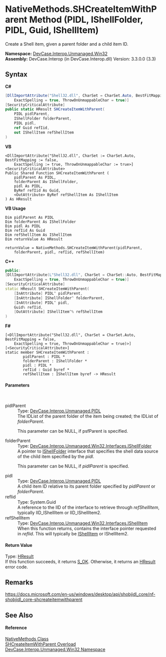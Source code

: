 # NativeMethods.SHCreateItemWithParent Method (PIDL, IShellFolder, PIDL, Guid, IShellItem)
 

Create a Shell item, given a parent folder and a child item ID.

**Namespace:**&nbsp;<a href="N_DevCase_Interop_Unmanaged_Win32">DevCase.Interop.Unmanaged.Win32</a><br />**Assembly:**&nbsp;DevCase.Interop (in DevCase.Interop.dll) Version: 3.3.0.0 (3.3)

## Syntax

**C#**<br />
``` C#
[DllImportAttribute("Shell32.dll", CharSet = CharSet.Auto, BestFitMapping = false, 
	ExactSpelling = true, ThrowOnUnmappableChar = true)]
[SecurityCriticalAttribute]
public static HResult SHCreateItemWithParent(
	PIDL pidlParent,
	IShellFolder folderParent,
	PIDL pidl,
	ref Guid refIid,
	out IShellItem refShellItem
)
```

**VB**<br />
``` VB
<DllImportAttribute("Shell32.dll", CharSet := CharSet.Auto, BestFitMapping := false, 
	ExactSpelling := true, ThrowOnUnmappableChar := true>]
<SecurityCriticalAttribute>
Public Shared Function SHCreateItemWithParent ( 
	pidlParent As PIDL,
	folderParent As IShellFolder,
	pidl As PIDL,
	ByRef refIid As Guid,
	<OutAttribute> ByRef refShellItem As IShellItem
) As HResult
```

**VB Usage**<br />
``` VB Usage
Dim pidlParent As PIDL
Dim folderParent As IShellFolder
Dim pidl As PIDL
Dim refIid As Guid
Dim refShellItem As IShellItem
Dim returnValue As HResult

returnValue = NativeMethods.SHCreateItemWithParent(pidlParent, 
	folderParent, pidl, refIid, refShellItem)
```

**C++**<br />
``` C++
public:
[DllImportAttribute(L"Shell32.dll", CharSet = CharSet::Auto, BestFitMapping = false, 
	ExactSpelling = true, ThrowOnUnmappableChar = true)]
[SecurityCriticalAttribute]
static HResult SHCreateItemWithParent(
	[InAttribute] PIDL^ pidlParent, 
	[InAttribute] IShellFolder^ folderParent, 
	[InAttribute] PIDL^ pidl, 
	Guid% refIid, 
	[OutAttribute] IShellItem^% refShellItem
)
```

**F#**<br />
``` F#
[<DllImportAttribute("Shell32.dll", CharSet = CharSet.Auto, BestFitMapping = false, 
	ExactSpelling = true, ThrowOnUnmappableChar = true)>]
[<SecurityCriticalAttribute>]
static member SHCreateItemWithParent : 
        pidlParent : PIDL * 
        folderParent : IShellFolder * 
        pidl : PIDL * 
        refIid : Guid byref * 
        refShellItem : IShellItem byref -> HResult 

```


#### Parameters
&nbsp;<dl><dt>pidlParent</dt><dd>Type: <a href="T_DevCase_Interop_Unmanaged_PIDL">DevCase.Interop.Unmanaged.PIDL</a><br />The IDList of the parent folder of the item being created; the IDList of *folderParent*. 

 This parameter can be NULL, if psfParent is specified.</dd><dt>folderParent</dt><dd>Type: <a href="T_DevCase_Interop_Unmanaged_Win32_Interfaces_IShellFolder">DevCase.Interop.Unmanaged.Win32.Interfaces.IShellFolder</a><br />A pointer to <a href="T_DevCase_Interop_Unmanaged_Win32_Interfaces_IShellFolder">IShellFolder</a> interface that specifies the shell data source of the child item specified by the *pidl*. 

 This parameter can be NULL, if *pidlParent* is specified.</dd><dt>pidl</dt><dd>Type: <a href="T_DevCase_Interop_Unmanaged_PIDL">DevCase.Interop.Unmanaged.PIDL</a><br />A child item ID relative to its parent folder specified by *pidlParent* or *folderParent*.</dd><dt>refIid</dt><dd>Type: System.Guid<br />A reference to the IID of the interface to retrieve through *refShellItem*, typically IID_IShellItem or IID_IShellItem2.</dd><dt>refShellItem</dt><dd>Type: <a href="T_DevCase_Interop_Unmanaged_Win32_Interfaces_IShellItem">DevCase.Interop.Unmanaged.Win32.Interfaces.IShellItem</a><br />When this function returns, contains the interface pointer requested in *refIid*. This will typically be <a href="T_DevCase_Interop_Unmanaged_Win32_Interfaces_IShellItem">IShellItem</a> or IShellItem2.</dd></dl>

#### Return Value
Type: <a href="T_DevCase_Interop_Unmanaged_Win32_Enums_HResult">HResult</a><br />If this function succeeds, it returns <a href="T_DevCase_Interop_Unmanaged_Win32_Enums_HResult">S_OK</a>. Otherwise, it returns an <a href="T_DevCase_Interop_Unmanaged_Win32_Enums_HResult">HResult</a> error code.

## Remarks
<a href="https://docs.microsoft.com/en-us/windows/desktop/api/shobjidl_core/nf-shobjidl_core-shcreateitemwithparent" target="_blank">https://docs.microsoft.com/en-us/windows/desktop/api/shobjidl_core/nf-shobjidl_core-shcreateitemwithparent</a>

## See Also


#### Reference
<a href="T_DevCase_Interop_Unmanaged_Win32_NativeMethods">NativeMethods Class</a><br /><a href="Overload_DevCase_Interop_Unmanaged_Win32_NativeMethods_SHCreateItemWithParent">SHCreateItemWithParent Overload</a><br /><a href="N_DevCase_Interop_Unmanaged_Win32">DevCase.Interop.Unmanaged.Win32 Namespace</a><br />